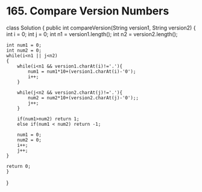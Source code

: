 # 165. Compare Version Numbers

class Solution { public int compareVersion\(String version1, String version2\) { int i = 0; int j = 0; int n1 = version1.length\(\); int n2 = version2.length\(\);

```text
int num1 = 0;
int num2 = 0;
while(i<n1 || j<n2)
{
    while(i<n1 && version1.charAt(i)!='.'){
        num1 = num1*10+(version1.charAt(i)-'0');
        i++;
    }

    while(j<n2 && version2.charAt(j)!='.'){
        num2 = num2*10+(version2.charAt(j)-'0');;
        j++;
    }

    if(num1>num2) return 1;
    else if(num1 < num2) return -1;

    num1 = 0;
    num2 = 0;
    i++;
    j++;
}

return 0;
}
```

}

